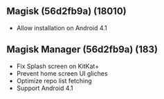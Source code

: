 ## Magisk (56d2fb9a) (18010)
- Allow installation on Android 4.1

## Magisk Manager (56d2fb9a) (183)
- Fix Splash screen on KitKat+
- Prevent home screen UI gliches
- Optimize repo list fetching
- Support Android 4.1
